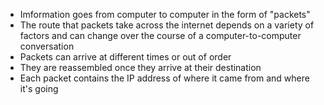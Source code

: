- Imformation goes from computer to computer in the form of "packets"
- The route that packets take across the internet depends on a variety of factors and can change over the course of a computer-to-computer conversation
- Packets can arrive at different times or out of order
- They are reassembled once they arrive at their destination
- Each packet contains the IP address of where it came from and where it's going